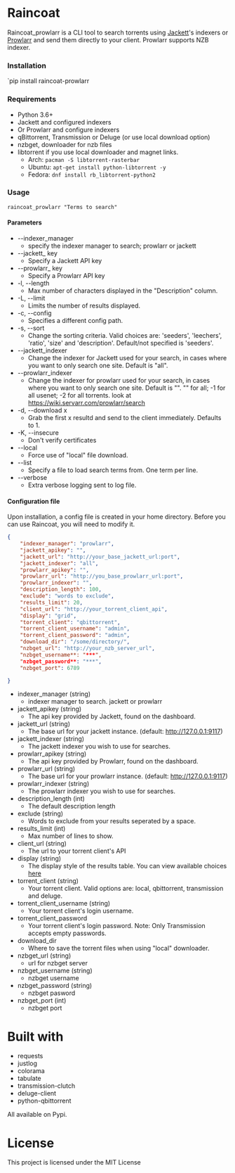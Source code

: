# Raincoat

Raincoat_prowlarr is a CLI tool to search torrents using [Jackett](https://github.com/Jackett/Jackett)'s indexers or [Prowlarr](https://github.com/Prowlarr/Prowlarrand) and send them directly to your client. Prowlarr supports NZB indexer.

### Installation

`pip install raincoat-prowlarr

### Requirements

- Python 3.6+
- Jackett and configured indexers
- Or Prowlarr and configure indexers
- qBittorrent, Transmission or Deluge (or use local download option)
- nzbget, downloader for nzb files
- libtorrent if you use local downloader and magnet links.
  - Arch: `pacman -S libtorrent-rasterbar`
  - Ubuntu: `apt-get install python-libtorrent -y`
  - Fedora: `dnf install rb_libtorrent-python2`

### Usage

`raincoat_prowlarr "Terms to search"`

#### Parameters

- --indexer_manager
  - specify the indexer manager to search; prowlarr or jackett
- --jackett_ key
  - Specify a Jackett API key
- --prowlarr_ key
  - Specify a Prowlarr API key
- -l, --length
  - Max number of characters displayed in the "Description" column.
- -L, --limit
  - Limits the number of results displayed.
- -c, --config
  - Specifies a different config path.
- -s, --sort
  - Change the sorting criteria. Valid choices are: 'seeders', 'leechers', 'ratio', 'size' and 'description'. Default/not specified is 'seeders'.
- --jackett_indexer
  - Change the indexer for Jackett used for your search, in cases where you want to only search one site. Default is "all".
- --prowlarr_indexer
  - Change the indexer for prowlarr used for your search, in cases where you want to only search one site. Default is "". "" for all; -1 for all usenet; -2 for all torrents. look at https://wiki.servarr.com/prowlarr/search
- -d, --download x
  - Grab the first x resultd and send to the client immediately. Defaults to 1.
- -K, --insecure
  - Don't verify certificates  
- --local
  - Force use of "local" file download.
- --list
  - Specify a file to load search terms from. One term per line.
- --verbose
  - Extra verbose logging sent to log file.

#### Configuration file

Upon installation, a config file is created in your home directory. Before you can use Raincoat, you will need to modify it.

```json
{
    "indexer_manager": "prowlarr",
	"jackett_apikey": "",
	"jackett_url": "http://your_base_jackett_url:port",
	"jackett_indexer": "all",
	"prowlarr_apikey": "",
    "prowlarr_url": "http://you_base_prowlarr_url:port",
    "prowlarr_indexer": "",
	"description_length": 100,
	"exclude": "words to exclude",
	"results_limit": 20,
	"client_url": "http://your_torrent_client_api",
	"display": "grid",
	"torrent_client": "qbittorrent",
	"torrent_client_username": "admin",
	"torrent_client_password": "admin",
	"download_dir": "/some/directory/",
	"nzbget_url": "http://your_nzb_server_url",
    "nzbget_username**: "***",
    "nzbget_password**: "***",
    "nzbget_port": 6789

}
```
- indexer_manager (string)
  - indexer manager to search. jackett or prowlarr
- jackett_apikey (string)
  - The api key provided by Jackett, found on the dashboard.
- jackett_url (string)
  - The base url for your jackett instance. (default: http://127.0.0.1:9117)
- jackett_indexer (string)
  - The jackett indexer you wish to use for searches.
- prowlarr_apikey (string)
  - The api key provided by Prowlarr, found on the dashboard.
- prowlarr_url (string)
  - The base url for your prowlarr instance. (default: http://127.0.0.1:9117)
- prowlarr_indexer (string)
  - The prowlarr indexer you wish to use for searches.
- description_length (int)
  - The default description length
- exclude (string)
  - Words to exclude from your results seperated by a space.
- results_limit (int)
  - Max number of lines to show.
- client_url (string)
  - The url to your torrent client's API
- display (string)
  - The display style of the results table. You can view available choices [here](https://pypi.org/project/tabulate/)
- torrent_client (string)
  - Your torrent client. Valid options are: local, qbittorrent, transmission and deluge.
- torrent_client_username (string)
  - Your torrent client's login username.
- torrent_client_password
  - Your torrent client's login password. Note: Only Transmission accepts empty passwords.
- download_dir
  - Where to save the torrent files when using "local" downloader.
- nzbget_url (string)
  - url for nzbget server
- nzbget_username (string)
  - nzbget username
- nzbget_password (string)
  - nzbget pasword
- nzbget_port (int)
  - nzbget port


# Built with

- requests
- justlog
- colorama
- tabulate
- transmission-clutch
- deluge-client
- python-qbittorrent

All available on Pypi.

# License

This project is licensed under the MIT License
